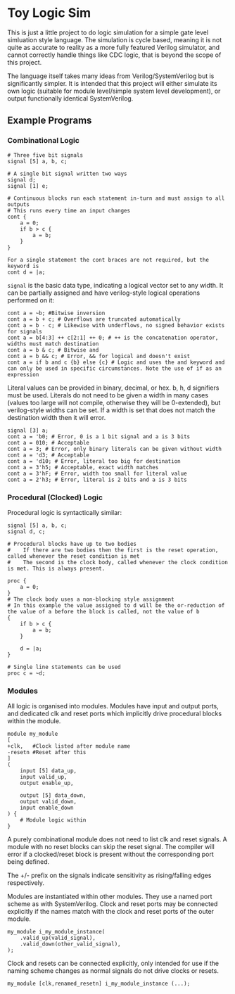 # Toy Logic Sim

This is just a little project to do logic simulation for a simple gate level simluation style language. The simulation is cycle based, meaning it is not quite as accurate to reality as a more fully featured Verilog simulator, and cannot correctly handle things like CDC logic, that is beyond the scope of this project.

The language itself takes many ideas from Verilog/SystemVerilog but is significantly simpler. It is intended that this project will either simulate its own logic (suitable for module level/simple system level development), or output functionally identical SystemVerilog.

## Example Programs

### Combinational Logic

```
# Three five bit signals
signal [5] a, b, c;

# A single bit signal written two ways
signal d;
signal [1] e;

# Continuous blocks run each statement in-turn and must assign to all outputs
# This runs every time an input changes
cont {
    a = 0;
    if b > c {
        a = b;
    }
}

For a single statement the cont braces are not required, but the keyword is
cont d = |a;
```

`signal` is the basic data type, indicating a logical vector set to any width. It can be partially assigned and have verilog-style logical operations performed on it:
```
cont a = ~b; #Bitwise inversion
cont a = b + c; # Overflows are truncated automatically
cont a = b - c; # Likewise with underflows, no signed behavior exists for signals 
cont a = b[4:3] ++ c[2:1] ++ 0; # ++ is the concatenation operator, widths must match destination
cont a = b & c; # Bitwise and
cont a = b && c; # Error, && for logical and doesn't exist
cont a = if b and c {b} else {c} # Logic and uses the and keyword and can only be used in specific circumstances. Note the use of if as an expression
```

Literal values can be provided in binary, decimal, or hex. b, h, d signifiers must be used.
Literals do not need to be given a width in many cases (values too large will not compile, otherwise they will be 0-extended), but verilog-style widths can be set. If a width is set that does not match the destination width then it will error.
```
signal [3] a;
cont a = 'b0; # Error, 0 is a 1 bit signal and a is 3 bits
cont a = 010; # Acceptable
cont a = 3; # Error, only binary literals can be given without width
cont a = 'd3; # Acceptable
cont a = 'd10; # Error, literal too big for destination
cont a = 3'h5; # Acceptable, exact width matches
cont a = 3'hF; # Error, width too small for literal value
cont a = 2'h3; # Error, literal is 2 bits and a is 3 bits
```

### Procedural (Clocked) Logic

Procedural logic is syntactically similar:

```
signal [5] a, b, c;
signal d, c;

# Procedural blocks have up to two bodies
#    If there are two bodies then the first is the reset operation, called whenever the reset condition is met
#    The second is the clock body, called whenever the clock condition is met. This is always present.

proc {
    a = 0;
}
# The clock body uses a non-blocking style assignment
# In this example the value assigned to d will be the or-reduction of the value of a before the block is called, not the value of b
{
    if b > c {
        a = b;
    }

    d = |a;
}

# Single line statements can be used
proc c = ~d;

```

### Modules

All logic is organised into modules. Modules have input and output ports, and dedicated clk and reset ports which implicitly drive procedural blocks within the module.

```
module my_module
[
+clk,   #Clock listed after module name
-resetn #Reset after this
]
(
    input [5] data_up,
    input valid_up,
    output enable_up,

    output [5] data_down,
    output valid_down,
    input enable_down
) {
    # Module logic within
}
```

A purely combinational module does not need to list clk and reset signals. A module with no reset blocks can skip the reset signal. The compiler will error if a clocked/reset block is present without the corresponding port being defined.

The +/- prefix on the signals indicate sensitivity as rising/falling edges respectively.

Modules are instantiated within other modules. They use a named port scheme as with SystemVerilog. Clock and reset ports may be connected explicitly if the names match with the clock and reset ports of the outer module.

```
my_module i_my_module_instance(
    .valid_up(valid_signal),
    .valid_down(other_valid_signal),
);
```

Clock and resets can be connected explicitly, only intended for use if the naming scheme changes as normal signals do not drive clocks or resets.

```
my_module [clk,renamed_resetn] i_my_module_instance (...);
